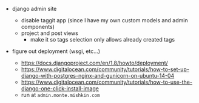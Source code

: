 - django admin site
    - disable taggit app (since I have my own custom models and admin components)
    - project and post views
        - make it so tags selection only allows already created tags

- figure out deployment (wsgi, etc...)
    - https://docs.djangoproject.com/en/1.8/howto/deployment/
    - https://www.digitalocean.com/community/tutorials/how-to-set-up-django-with-postgres-nginx-and-gunicorn-on-ubuntu-14-04
    - https://www.digitalocean.com/community/tutorials/how-to-use-the-django-one-click-install-image
    - run at `admin.monte.mishkin.com`
